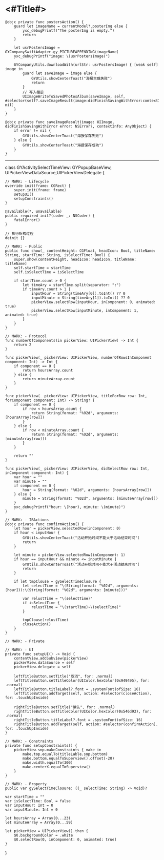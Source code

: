 #  <#Title#>

    @objc private func postersAction() {
        guard let imageName = currentModel?.posterImg else {
            yxc_debugPrintf("The posterImg is empty.")
            return
        }
        
        let usrPostersImage = GYCompanySwiftAdapter.gy_PICTUREAPPENDING(imageName)
        yxc_debugPrintf("image: \(usrPostersImage)")
        
        GYCompanyUtils.downloadWith(urlStr: usrPostersImage) { [weak self] image in
            guard let saveImage = image else {
                GYUtils.showCenterToast("海报生成失败")
                return
            }
            // 写入相册
            UIImageWriteToSavedPhotosAlbum(saveImage, self, #selector(self?.saveImageResult(image:didFinishSavingWithError:contextInfo:)), nil)
        }
    }
    
    @objc private func saveImageResult(image: UIImage, didFinishSavingWithError error: NSError?, contextInfo: AnyObject) {
        if error != nil {
            GYUtils.showCenterToast("海报保存失败")
        } else {
            GYUtils.showCenterToast("海报保存成功")
        }
    }
    
    
---------------------
class GYActivitySelectTimeView: GYPopupBaseView, UIPickerViewDataSource,UIPickerViewDelegate  {
    
    // MARK: - Lifecycle
    override init(frame: CGRect) {
        super.init(frame: frame)
        setupUI()
        setupConstraints()
    }
    
    @available(*, unavailable)
    public required init?(coder _: NSCoder) {
        fatalError()
    }
    
    // 执行析构过程
    deinit {}
    
    // MARK: - Public
    public func show(_ contentHeight: CGFloat, headIcon: Bool, titleName: String, startTime: String, isSelectTime: Bool) {
        super.show(contentHeight, headIcon: headIcon, titleName: titleName)
        self.startTime = startTime
        self.isSelectTime = isSelectTime
        
        if startTime.count > 0 {
            let timeAry = startTime.split(separator: ":")
            if timeAry.count > 1 {
                inputHour = String(timeAry[0]).toInt() ?? 0
                inputMinute = String(timeAry[1]).toInt() ?? 0
                pickerView.selectRow(inputHour, inComponent: 0, animated: true)
                pickerView.selectRow(inputMinute, inComponent: 1, animated: true)
            }
        }
    }
    
    // MARK: - Protocol
    func numberOfComponents(in pickerView: UIPickerView) -> Int {
        return 2
    }

    func pickerView(_ pickerView: UIPickerView, numberOfRowsInComponent component: Int) -> Int {
        if component == 0 {
            return hoursArray.count
        } else {
            return minuteArray.count
        }
    }

    func pickerView(_ pickerView: UIPickerView, titleForRow row: Int, forComponent component: Int) -> String? {
        if component == 0 {
            if row < hoursArray.count {
                return String(format: "%02d", arguments: [hoursArray[row]])
            }
        } else {
            if row < minuteArray.count {
                return String(format: "%02d", arguments: [minuteArray[row]])
            }
        }
        
        return ""
    }
    
    func pickerView(_ pickerView: UIPickerView, didSelectRow row: Int, inComponent component: Int) {
        var hour = ""
        var minute = ""
        if component == 0 {
            hour = String(format: "%02d", arguments: [hoursArray[row]])
        } else {
            minute = String(format: "%02d", arguments: [minuteArray[row]])
        }
        yxc_debugPrintf("hour: \(hour), minute: \(minute)")
    }
    
    // MARK: - IBActions
    @objc private func confirmAction() {
        let hour = pickerView.selectedRow(inComponent: 0)
        if hour < inputHour {
            GYUtils.showCenterToast("活动开始时间不能大于活动结束时间")
            return
        }
        
        let minute = pickerView.selectedRow(inComponent: 1)
        if hour == inputHour && minute <= inputMinute {
            GYUtils.showCenterToast("活动开始时间不能大于活动结束时间")
            return
        }
        
        if let tmpClouse = gySelectTimeClosure {
            let selectTime = "\(String(format: "%02d", arguments: [hour])):\(String(format: "%02d", arguments: [minute]))"
            
            var relustTime = "\(selectTime)"
            if isSelectTime {
                relustTime = "\(startTime)~\(selectTime)"
            }
            
            tmpClouse(relustTime)
            closeAction()
        }
    }
    
    // MARK: - Private
    
    // MARK: - UI
    private func setupUI() -> Void {
        contentView.addSubview(pickerView)
        pickerView.dataSource = self
        pickerView.delegate = self
        
        leftTitleButton.setTitle("取消", for: .normal)
        leftTitleButton.setTitleColor(UIColor.hexColor(0x949495), for: .normal)
        leftTitleButton.titleLabel?.font = .systemFont(ofSize: 16)
        leftTitleButton.addTarget(self, action: #selector(closeAction), for: .touchUpInside)
        
        rightTitleButton.setTitle("确认", for: .normal)
        rightTitleButton.setTitleColor(UIColor.hexColor(0x546d93), for: .normal)
        rightTitleButton.titleLabel?.font = .systemFont(ofSize: 16)
        rightTitleButton.addTarget(self, action: #selector(confirmAction), for: .touchUpInside)
    }
    
    // MARK: - Constraints
    private func setupConstraints() {
        pickerView.snp.makeConstraints { make in
            make.top.equalTo(titleLable.snp.bottom)
            make.bottom.equalToSuperview().offset(-20)
            make.width.equalTo(300)
            make.centerX.equalToSuperview()
        }
    }
    
    // MARK: - Property
    public var gySelectTimeClosure: ((_ selectTime: String) -> Void)?
    
    var startTime = ""
    var isSelectTime: Bool = false
    var inputHour: Int = 0
    var inputMinute: Int = 0
    
    let hoursArray = Array(0...23)
    let minuteArray = Array(0...59)
    
    let pickerView = UIPickerView().then {
        $0.backgroundColor = .white
        $0.selectRow(0, inComponent: 0, animated: true)
    }

}




